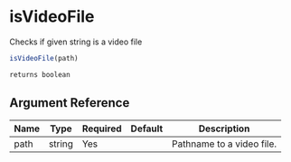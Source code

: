 # isVideoFile

Checks if given string is a video file

```javascript
isVideoFile(path)
```

```javascript
returns boolean
```

## Argument Reference

| Name | Type | Required | Default | Description |
| --- | --- | --- | --- | --- |
| path | string | Yes |  | Pathname to a video file. |
